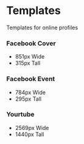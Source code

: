 # Templates
Templates for online profiles 

### Facebook Cover
* 851px Wide
* 315px Tall

### Facebook Event
* 784px Wide
* 295px Tall

### Yourtube
* 2569px Wide
* 1440px Tall